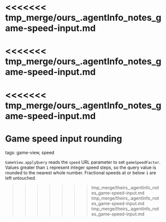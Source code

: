 <<<<<<< tmp_merge/ours_.agentInfo_notes_game-speed-input.md
=======
<<<<<<< tmp_merge/ours_.agentInfo_notes_game-speed-input.md
=======
<<<<<<< tmp_merge/ours_.agentInfo_notes_game-speed-input.md
=======
# Game speed input rounding

tags: game-view, speed

`GameView.applyQuery` reads the `speed` URL parameter to set `gameSpeedFactor`. Values greater than `1` represent integer speed steps, so the query value is rounded to the nearest whole number. Fractional speeds at or below `1` are left untouched.
>>>>>>> tmp_merge/theirs_.agentInfo_notes_game-speed-input.md
>>>>>>> tmp_merge/theirs_.agentInfo_notes_game-speed-input.md
>>>>>>> tmp_merge/theirs_.agentInfo_notes_game-speed-input.md
